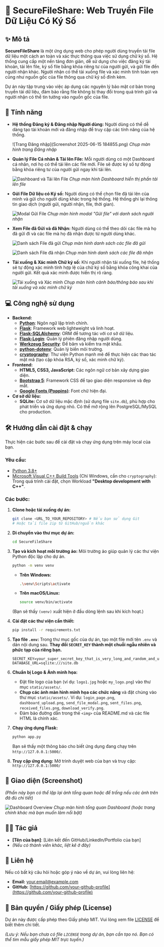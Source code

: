 # 📂 SecureFileShare: Web Truyền File Dữ Liệu Có Ký Số

## ✨ Mô tả

**SecureFileShare** là một ứng dụng web cho phép người dùng truyền tải file dữ liệu một cách an toàn và xác thực thông qua việc sử dụng chữ ký số. Hệ thống cung cấp một nền tảng đơn giản, dễ sử dụng cho việc đăng ký tài khoản, tải lên file, ký số file bằng khóa riêng tư của người gửi, và gửi file đến người nhận khác. Người nhận có thể tải xuống file và xác minh tính toàn vẹn cũng như nguồn gốc của file thông qua chữ ký số đính kèm.

Dự án này tập trung vào việc áp dụng các nguyên lý bảo mật cơ bản trong truyền tải dữ liệu, đảm bảo rằng file không bị thay đổi trong quá trình gửi và người nhận có thể tin tưởng vào nguồn gốc của file.

## 🚀 Tính năng

* **Hệ thống Đăng ký & Đăng nhập Người dùng:**
    Người dùng có thể dễ dàng tạo tài khoản mới và đăng nhập để truy cập các tính năng của hệ thống.
    
    ![Trang Đăng nhập](Screenshot 2025-06-15 184855.png)
    *Chụp màn hình trang Đăng nhập*

* **Quản lý File Cá nhân & Tải lên File:**
    Mỗi người dùng có một Dashboard cá nhân, nơi họ có thể tải lên các file mới. File sẽ được ký số tự động bằng khóa riêng tư của người gửi ngay khi tải lên.
    
    ![Dashboard và Tải lên File](static/assets/dashboard_upload.png)
    *Chụp màn hình Dashboard hiển thị phần tải lên file*

* **Gửi File Dữ liệu có Ký số:**
    Người dùng có thể chọn file đã tải lên của mình và gửi cho người dùng khác trong hệ thống. Hệ thống ghi lại thông tin giao dịch (người gửi, người nhận, file, thời gian).
    
    ![Modal Gửi File](static/assets/send_file_modal.png)
    *Chụp màn hình modal "Gửi file" với danh sách người nhận*

* **Xem File đã Gửi và đã Nhận:**
    Người dùng có thể theo dõi các file mà họ đã gửi đi và các file mà họ đã nhận được từ người dùng khác.
    
    ![Danh sách File đã gửi](static/assets/sent_files.png)
    *Chụp màn hình danh sách các file đã gửi*

    ![Danh sách File đã nhận](static/assets/received_files.png)
    *Chụp màn hình danh sách các file đã nhận*

* **Tải xuống & Xác minh Chữ ký số:**
    Khi người nhận tải xuống file, hệ thống sẽ tự động xác minh tính hợp lệ của chữ ký số bằng khóa công khai của người gửi. Kết quả xác minh được hiển thị rõ ràng.
    
    ![Tải xuống và Xác minh](static/assets/download_verify.png)
    *Chụp màn hình cảnh báo/thông báo sau khi tải xuống và xác minh chữ ký*

## 💻 Công nghệ sử dụng

* **Backend:**
    * [**Python**](https://www.python.org/): Ngôn ngữ lập trình chính.
    * [**Flask**](https://flask.palletsprojects.com/): Framework web lightweight và linh hoạt.
    * [**Flask-SQLAlchemy**](https://flask-sqlalchemy.palletsprojects.com/): ORM để tương tác với cơ sở dữ liệu.
    * [**Flask-Login**](https://flask-login.readthedocs.io/): Quản lý phiên đăng nhập người dùng.
    * [**Werkzeug Security**](https://werkzeug.palletsprojects.com/): Để băm và kiểm tra mật khẩu.
    * [**python-dotenv**](https://pypi.org/project/python-dotenv/): Quản lý biến môi trường.
    * [**cryptography**](https://cryptography.io/en/latest/): Thư viện Python mạnh mẽ để thực hiện các thao tác mật mã (tạo cặp khóa RSA, ký số, xác minh chữ ký).
* **Frontend:**
    * **HTML5, CSS3, JavaScript:** Các ngôn ngữ cơ bản xây dựng giao diện.
    * [**Bootstrap 5**](https://getbootstrap.com/): Framework CSS để tạo giao diện responsive và đẹp mắt.
    * [**Google Fonts (Poppins)**](https://fonts.google.com/specimen/Poppins): Font chữ hiện đại.
* **Cơ sở dữ liệu:**
    * **SQLite:** Cơ sở dữ liệu mặc định (sử dụng file `site.db`), phù hợp cho phát triển và ứng dụng nhỏ. Có thể mở rộng lên PostgreSQL/MySQL cho production.

## 🛠️ Hướng dẫn cài đặt & chạy

Thực hiện các bước sau để cài đặt và chạy ứng dụng trên máy local của bạn.

### **Yêu cầu:**

* [Python 3.8+](https://www.python.org/downloads/)
* [Microsoft Visual C++ Build Tools](https://visualstudio.microsoft.com/downloads/#build-tools-for-visual-studio) (Chỉ Windows, cần cho `cryptography`): Trong quá trình cài đặt, chọn Workload **"Desktop development with C++"**.

### **Các bước:**

1.  **Clone hoặc tải xuống dự án:**
    ```bash
    git clone <URL_TO_YOUR_REPOSITORY> # Nếu bạn sử dụng Git
    # Hoặc tải file zip từ GitHub/nguồn khác
    ```

2.  **Di chuyển vào thư mục dự án:**
    ```bash
    cd SecureFileShare
    ```

3.  **Tạo và kích hoạt môi trường ảo:**
    Môi trường ảo giúp quản lý các thư viện Python độc lập cho dự án.
    ```bash
    python -m venv venv
    ```
    * **Trên Windows:**
        ```bash
        .\venv\Scripts\activate
        ```
    * **Trên macOS/Linux:**
        ```bash
        source venv/bin/activate
        ```
    (Bạn sẽ thấy `(venv)` xuất hiện ở đầu dòng lệnh sau khi kích hoạt.)

4.  **Cài đặt các thư viện cần thiết:**
    ```bash
    pip install -r requirements.txt
    ```

5.  **Tạo file `.env`:**
    Trong thư mục gốc của dự án, tạo một file mới tên `.env` và dán nội dung sau. **Thay đổi `SECRET_KEY` thành một chuỗi ngẫu nhiên và phức tạp của riêng bạn.**
    ```
    SECRET_KEY=your_super_secret_key_that_is_very_long_and_random_and_unique_for_production
    DATABASE_URL=sqlite:///site.db
    ```

6.  **Chuẩn bị Logo & Ảnh minh họa:**
    * Đặt file logo của bạn (ví dụ: `logo1.jpg` hoặc `my_logo.png`) vào thư mục `static/assets/`.
    * **Chụp các ảnh màn hình minh họa các chức năng** và đặt chúng vào thư mục `static/assets/`. Ví dụ: `login_page.png`, `dashboard_upload.png`, `send_file_modal.png`, `sent_files.png`, `received_files.png`, `download_verify.png`.
    * Đảm bảo đường dẫn trong thẻ `<img>` của README.md và các file HTML là chính xác.

7.  **Chạy ứng dụng Flask:**
    ```bash
    python app.py
    ```
    Bạn sẽ thấy một thông báo cho biết ứng dụng đang chạy trên `http://127.0.0.1:5000/`.

8.  **Truy cập ứng dụng:**
    Mở trình duyệt web của bạn và truy cập: `http://127.0.0.1:5000/`

## 📸 Giao diện (Screenshot)

*(Phần này bạn có thể lặp lại ảnh tổng quan hoặc để trống nếu các ảnh trên đã đủ chi tiết)*

![Dashboard Overview](static/assets/dashboard_overview.png)
*Chụp màn hình tổng quan Dashboard (hoặc trang chính khác mà bạn muốn làm nổi bật)*

## 🧑‍💻 Tác giả

* **[Tên của bạn]**: [Liên kết đến GitHub/LinkedIn/Portfolio của bạn]
* *(Nếu có thành viên khác, liệt kê ở đây)*

## 📧 Liên hệ

Nếu có bất kỳ câu hỏi hoặc góp ý nào về dự án, vui lòng liên hệ:

* **Email:** your.email@example.com
* **GitHub:** [https://github.com/your-github-profile](https://github.com/your-github-profile)

## 📄 Bản quyền / Giấy phép (License)

Dự án này được cấp phép theo Giấy phép MIT. Vui lòng xem file [LICENSE](LICENSE) để biết thêm chi tiết.

*(Lưu ý: Nếu bạn chưa có file `LICENSE` trong dự án, bạn cần tạo nó. Bạn có thể tìm mẫu giấy phép MIT trực tuyến.)*
